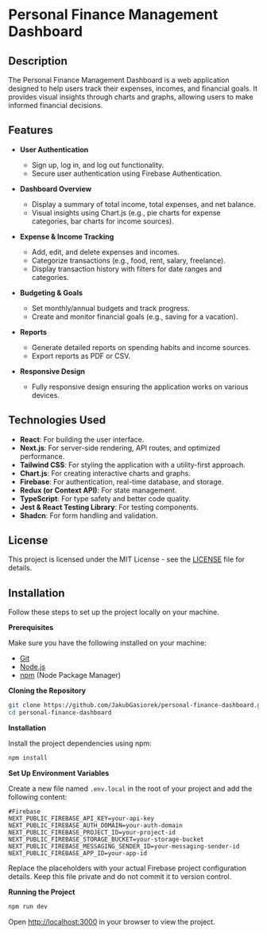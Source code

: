 # Personal Finance Management Dashboard

## Description

The Personal Finance Management Dashboard is a web application designed to help users track their expenses, incomes, and financial goals. It provides visual insights through charts and graphs, allowing users to make informed financial decisions.

## Features

- **User Authentication**

  - Sign up, log in, and log out functionality.
  - Secure user authentication using Firebase Authentication.

- **Dashboard Overview**

  - Display a summary of total income, total expenses, and net balance.
  - Visual insights using Chart.js (e.g., pie charts for expense categories, bar charts for income sources).

- **Expense & Income Tracking**

  - Add, edit, and delete expenses and incomes.
  - Categorize transactions (e.g., food, rent, salary, freelance).
  - Display transaction history with filters for date ranges and categories.

- **Budgeting & Goals**

  - Set monthly/annual budgets and track progress.
  - Create and monitor financial goals (e.g., saving for a vacation).

- **Reports**

  - Generate detailed reports on spending habits and income sources.
  - Export reports as PDF or CSV.

- **Responsive Design**

  - Fully responsive design ensuring the application works on various devices.

## Technologies Used

- **React**: For building the user interface.
- **Next.js**: For server-side rendering, API routes, and optimized performance.
- **Tailwind CSS**: For styling the application with a utility-first approach.
- **Chart.js**: For creating interactive charts and graphs.
- **Firebase**: For authentication, real-time database, and storage.
- **Redux (or Context API)**: For state management.
- **TypeScript**: For type safety and better code quality.
- **Jest & React Testing Library**: For testing components.
- **Shadcn**: For form handling and validation.

## License

This project is licensed under the MIT License - see the [LICENSE](LICENSE) file for details.

## Installation

Follow these steps to set up the project locally on your machine.

**Prerequisites**

Make sure you have the following installed on your machine:

- [Git](https://git-scm.com/)
- [Node.js](https://nodejs.org/en)
- [npm](https://www.npmjs.com/) (Node Package Manager)

**Cloning the Repository**

```bash
git clone https://github.com/JakubGasiorek/personal-finance-dashboard.git
cd personal-finance-dashboard
```

**Installation**

Install the project dependencies using npm:

```bash
npm install
```

**Set Up Environment Variables**

Create a new file named `.env.local` in the root of your project and add the following content:

```env
#Firebase
NEXT_PUBLIC_FIREBASE_API_KEY=your-api-key
NEXT_PUBLIC_FIREBASE_AUTH_DOMAIN=your-auth-domain
NEXT_PUBLIC_FIREBASE_PROJECT_ID=your-project-id
NEXT_PUBLIC_FIREBASE_STORAGE_BUCKET=your-storage-bucket
NEXT_PUBLIC_FIREBASE_MESSAGING_SENDER_ID=your-messaging-sender-id
NEXT_PUBLIC_FIREBASE_APP_ID=your-app-id
```

Replace the placeholders with your actual Firebase project configuration details. Keep this file private and do not commit it to version control.

**Running the Project**

```bash
npm run dev
```

Open [http://localhost:3000](http://localhost:3000) in your browser to view the project.

